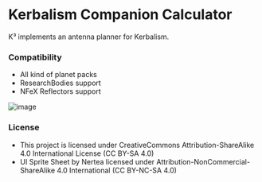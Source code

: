 # Kerbalism Companion Calculator
K³ implements an antenna planner for Kerbalism.

### Compatibility 
* All kind of planet packs
* ResearchBodies support
* NFeX Reflectors support


![image](https://i.imgur.com/tzt9ruC.png "Planner GUI")

### License
* This project is licensed under CreativeCommons Attribution-ShareAlike 4.0 International License (CC BY-SA 4.0)
* UI Sprite Sheet by Nertea licensed under Attribution-NonCommercial-ShareAlike 4.0 International (CC BY-NC-SA 4.0)

 
